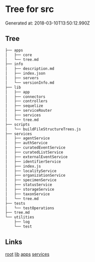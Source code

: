 # Tree for src
Generated at: 2018-03-10T13:50:12.990Z
## Tree
```bash
├── apps
│   ├── core
│   └── tree.md
├── info
│   ├── description.md
│   ├── index.json
│   ├── servers
│   └── versionInfo.md
├── lib
│   ├── app
│   ├── connectors
│   ├── controllers
│   ├── sequelize
│   ├── serviceRouter
│   ├── services
│   └── tree.md
├── scripts
│   └── buildFileStructureTrees.js
├── services
│   ├── agentService
│   ├── authService
│   ├── curatedEventService
│   ├── curatedListService
│   ├── externalEventService
│   ├── identifierService
│   ├── index.js
│   ├── localityService
│   ├── organizationService
│   ├── specimenService
│   ├── statusService
│   ├── storageService
│   ├── taxonService
│   └── tree.md
├── tests
│   └── testOperations
├── tree.md
└── utilities
    ├── log
    └── test

```

## Links
[root](../tree.md)
[lib](lib/tree.md)
[apps](apps/tree.md)
[services](services/tree.md)